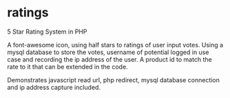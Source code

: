 # ratings
5 Star Rating System in PHP

A font-awesome icon, using half stars to ratings of user input votes. Using a mysql database to store the votes, username of potential logged in use case and recording the ip address of the user. A product id to match the rate to it that can be extended in the code. 

Demonstrates javascript read url, php redirect, mysql database connection and ip address capture included.


